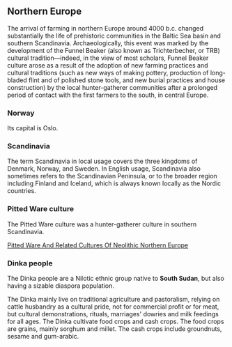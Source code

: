 ## Northern Europe

The arrival of farming in northern Europe around 4000 b.c. changed substantially the life of prehistoric communities in the Baltic Sea basin and southern Scandinavia. Archaeologically, this event was marked by the development of the Funnel Beaker (also known as Trichterbecher, or TRB) cultural tradition—indeed, in the view of most scholars, Funnel Beaker culture arose as a result of the adoption of new farming practices and cultural traditions (such as new ways of making pottery, production of long-bladed flint and of polished stone tools, and new burial practices and house construction) by the local hunter-gatherer communities after a prolonged period of contact with the first farmers to the south, in central Europe. 

### Norway
Its capital is Oslo.

### Scandinavia

The term Scandinavia in local usage covers the three kingdoms of Denmark, Norway, and Sweden. In English usage, Scandinavia also sometimes refers to the Scandinavian Peninsula, or to the broader region including Finland and Iceland, which is always known locally as the Nordic countries.

### Pitted Ware culture

The Pitted Ware culture was a hunter-gatherer culture in southern Scandinavia.

[Pitted Ware And Related Cultures Of Neolithic Northern Europe](https://www.encyclopedia.com/humanities/encyclopedias-almanacs-transcripts-and-maps/pitted-ware-and-related-cultures-neolithic-northern-europe)

### Dinka people
The Dinka people are a Nilotic ethnic group native to **South Sudan**, but also having a sizable diaspora population.

The Dinka mainly live on traditional agriculture and pastoralism, relying on cattle husbandry as a cultural pride, not for commercial profit or for meat, but cultural demonstrations, rituals, marriages' dowries and milk feedings for all ages. The Dinka cultivate food crops and cash crops. The food crops are grains, mainly sorghum and millet. The cash crops include groundnuts, sesame and gum-arabic.
